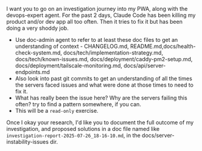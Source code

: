 I want you to go on an investigation journey into my PWA, along with the devops-expert agent. For the past 2 days, Claude Code has been killing my
product and/or dev app all too often. Then it tries to fix it but has been doing a very shoddy job.

- Use doc-admin agent to refer to at least these doc files to get an understanding of context - CHANGELOG.md, README.md,docs/health-check-system.md, docs/tech/implementation-strategy.md, docs/tech/known-issues.md, docs/deployment/caddy-pm2-setup.md, docs/deployment/tailscale-monitoring.md, docs/api/server-endpoints.md
- Also look into past git commits to get an understanding of all the times the servers faced issues and what were done at those times to need to fix it.
- What has really been the issue here? Why are the servers failing this often? try to find a pattern somewhere, if you can.
- This will be a `read-only` exercise.

Once I okay your research, I'd like you to document the full outcome of my investigation, and proposed solutions in a doc file named like `investigation-report-2025-07-26_18-16-10.md`, in the docs/server-instability-issues dir.
